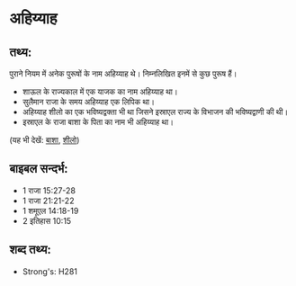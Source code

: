 # अहिय्याह #

## तथ्य: ##

पुराने नियम में अनेक पुरूषों के नाम अहिय्याह थे। निम्नलिखित इनमें से कुछ पुरूष हैं।

* शाऊल के राज्यकाल में एक याजक का नाम अहिय्याह था।
* सुलैमान राजा के समय अहिय्याह एक लिपिक था।
* अहिय्याह शीलो का एक भविष्यद्वक्ता भी था जिसने इस्राएल राज्य के विभाजन की भविष्यद्वाणी की थी।
* इस्राएल के राजा बाशा के पिता का नाम भी अहिय्याह था।

(यह भी देखें: [बाशा](../baasha.md), [शीलो](../shiloh.md))

## बाइबल सन्दर्भ: ##

* 1 राजा 15:27-28
* 1 राजा 21:21-22
* 1 शमूएल 14:18-19
* 2 इतिहास 10:15

## शब्द तथ्य: ##

* Strong's: H281
